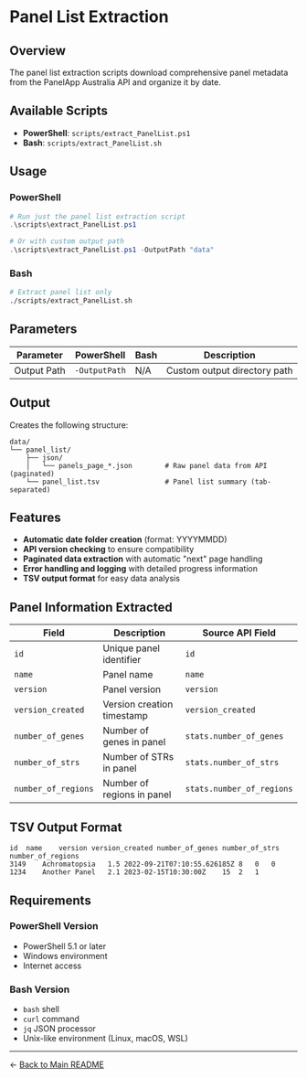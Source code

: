 # Panel List Extraction

## Overview

The panel list extraction scripts download comprehensive panel metadata from the PanelApp Australia API and organize it by date.

## Available Scripts

- **PowerShell**: `scripts/extract_PanelList.ps1`
- **Bash**: `scripts/extract_PanelList.sh`

## Usage

### PowerShell
```powershell
# Run just the panel list extraction script
.\scripts\extract_PanelList.ps1

# Or with custom output path
.\scripts\extract_PanelList.ps1 -OutputPath "data"
```

### Bash
```bash
# Extract panel list only
./scripts/extract_PanelList.sh
```

## Parameters

| Parameter | PowerShell | Bash | Description |
|-----------|------------|------|-------------|
| Output Path | `-OutputPath` | N/A | Custom output directory path |

## Output

Creates the following structure:
```
data/
└── panel_list/
    ├── json/
    │   └── panels_page_*.json        # Raw panel data from API (paginated)
    └── panel_list.tsv                # Panel list summary (tab-separated)
```

## Features

- **Automatic date folder creation** (format: YYYYMMDD)
- **API version checking** to ensure compatibility
- **Paginated data extraction** with automatic "next" page handling
- **Error handling and logging** with detailed progress information
- **TSV output format** for easy data analysis

## Panel Information Extracted

| Field | Description | Source API Field |
|-------|-------------|------------------|
| `id` | Unique panel identifier | `id` |
| `name` | Panel name | `name` |
| `version` | Panel version | `version` |
| `version_created` | Version creation timestamp | `version_created` |
| `number_of_genes` | Number of genes in panel | `stats.number_of_genes` |
| `number_of_strs` | Number of STRs in panel | `stats.number_of_strs` |
| `number_of_regions` | Number of regions in panel | `stats.number_of_regions` |

## TSV Output Format

```
id	name	version	version_created	number_of_genes	number_of_strs	number_of_regions
3149	Achromatopsia	1.5	2022-09-21T07:10:55.626185Z	8	0	0
1234	Another Panel	2.1	2023-02-15T10:30:00Z	15	2	1
```

## Requirements

### PowerShell Version
- PowerShell 5.1 or later
- Windows environment
- Internet access

### Bash Version
- `bash` shell
- `curl` command
- `jq` JSON processor
- Unix-like environment (Linux, macOS, WSL)

---

← [Back to Main README](../README.md)